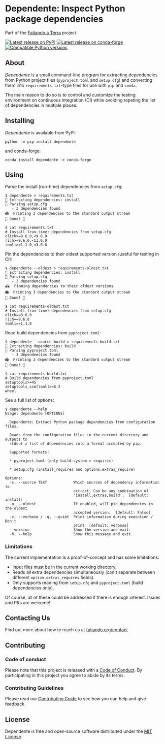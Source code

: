 # Dependente: Inspect Python package dependencies

Part of the [Fatiando a Terra][fatiando] project

[![Latest release on PyPI](https://img.shields.io/pypi/v/dependente.svg?style=flat-square)][pypi]
[![Latest release on conda-forge](https://img.shields.io/conda/vn/conda-forge/dependente.svg?style=flat-square)][conda-forge]
[![Compatible Python versions](https://img.shields.io/pypi/pyversions/dependente.svg?style=flat-square)][pypi]

## About

*Dependente* is a small command-line program for extracting
dependencies from Python project files (`pyproject.toml` and `setup.cfg`)
and converting them into `requirements.txt`-type files for use with
`pip` and `conda`.

The main reason to do so is to control and customize the testing
environment on continuous integration (CI) while avoiding repeting
the list of dependencies in multiple places.

## Installing

*Dependente* is available from PyPI:

```
python -m pip install dependente
```

and conda-forge:

```
conda install dependente -c conda-forge
```

## Using

Parse the install (run-time) dependencies from `setup.cfg`:

```
$ dependente > requirements.txt
🚀 Extracting dependencies: install
🔎 Parsing setup.cfg
   - 3 dependencies found
🖨  Printing 3 dependencies to the standard output stream
🥳 Done! 🥳

$ cat requirements.txt
# Install (run-time) dependencies from setup.cfg
click>=8.0.0,<9.0.0
rich>=9.6.0,<11.0.0
tomli>=1.1.0,<3.0.0
```

Pin the dependencies to their oldest supported version (useful for testing
in CI):

```
$ dependente --oldest > requirements-oldest.txt
🚀 Extracting dependencies: install
🔎 Parsing setup.cfg
   - 3 dependencies found
🕰  Pinning dependencies to their oldest versions
🖨  Printing 3 dependencies to the standard output stream
🥳 Done! 🥳

$ cat requirements-oldest.txt
# Install (run-time) dependencies from setup.cfg
click==8.0.0
rich==9.6.0
tomli==1.1.0
```

Read build dependencies from `pyproject.toml`:

```
$ dependente --source build > requirements-build.txt
🚀 Extracting dependencies: build
🔎 Parsing pyproject.toml
   - 3 dependencies found
🖨  Printing 3 dependencies to the standard output stream
🥳 Done! 🥳

$ cat requirements-build.txt
# Build dependencies from pyproject.toml
setuptools>=45
setuptools_scm[toml]>=6.2
wheel
```

See a full list of options:

```
$ dependente --help
Usage: dependente [OPTIONS]

  Dependente: Extract Python package dependencies from configuration files.

  Reads from the configuration files in the current directory and outputs to
  stdout a list of dependencies into a format accepted by pip.

  Supported formats:

  * pyproject.toml (only build-system > requires)

  * setup.cfg (install_requires and options.extras_require)

Options:
  -s, --source TEXT            Which sources of dependency information to
                               extract. Can be any combination of
                               'install,extras,build'.  [default: install]
  -o, --oldest                 If enabled, will pin dependencies to the oldest
                               accepted version.  [default: False]
  -v, --verbose / -q, --quiet  Print information during execution / Don't
                               print  [default: verbose]
  --version                    Show the version and exit.
  -h, --help                   Show this message and exit.
```

### Limitations

The current implementation is a proof-of-concept and has some limitations:

* Input files must be in the current working directory.
* Reads all extra dependencies simultaneously (can't separate between different
  `option.extras_requires` fields).
* Only supports reading from `setup.cfg` and `pyproject.toml` (build
  dependencies only).

Of course, all of these could be addressed if there is enough interest.
Issues and PRs are welcome!

## Contacting Us

Find out more about how to reach us at
[fatiando.org/contact][contact]

## Contributing

### Code of conduct

Please note that this project is released with a [Code of Conduct][coc].
By participating in this project you agree to abide by its terms.

### Contributing Guidelines

Please read our
[Contributing Guide][contrib]
to see how you can help and give feedback.

## License

Dependente is free and open-source software distributed under the
[MIT License][license].

[pypi]: https://pypi.org/project/dependente/
[conda-forge]: https://github.com/conda-forge/dependente-feedstock
[license]: https://github.com/fatiando/dependente/blob/main/LICENSE.txt
[contrib]: https://github.com/fatiando/dependente/blob/main/CONTRIBUTING.md
[coc]: https://github.com/fatiando/community/blob/main/CODE_OF_CONDUCT.md
[fatiando]: https://www.fatiando.org
[contact]: https://www.fatiando.org/contact
